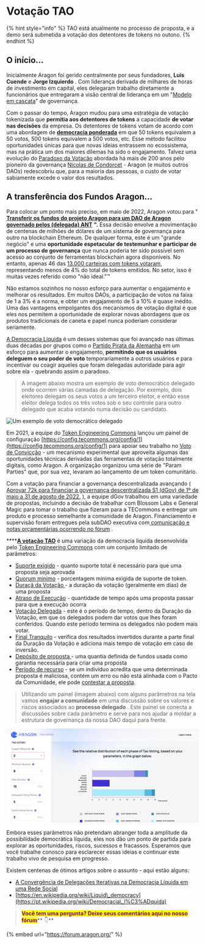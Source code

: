 # Votação TAO

{% hint style="info" %}
TAO está atualmente no processo de proposta, e a demo será submetida a votação dos detentores de tokens no outono.
{% endhint %}

## O início... <a href="#the-beginning..." id="the-beginning..."></a>

Inicialmente Aragon foi gerido centralmente por seus fundadores, **Luis Cuende** e **Jorge Izquierdo** . Com liderança derivada de milhares de horas de investimento em capital, eles delegaram trabalho diretamente a funcionários que entregaram a visão central de liderança em um "[Modelo em cascata](https://pt.wikipedia.org/wiki/Modelo\_em\_cascata)" de governança.

Com o passar do tempo, Aragon mudou para uma estratégia de votação tokenizada que **permitia aos detentores de tokens** a capacidade **de votar nas decisões** da empresa. Os detentores de tokens votam de acordo com uma abordagem de [**democracia ponderada**](https://en.wikipedia.org/wiki/Weighted\_voting) em que 50 tokens equivalem a 50 votos, 500 tokens equivalem a 500 votos, etc. Esse método facilitou oportunidades únicas para que novas ideias entrassem no ecossistema, mas na prática um dos maiores dilemas ha sido o engajamento. Talvez uma evolução do [Paradoxo da Votação](https://pt.wikipedia.org/wiki/Paradoxo\_de\_Condorcet) abordada há mais de 200 anos pelo pioneiro da governança [Nicolas de Condorcet](https://pt.wikipedia.org/wiki/Marqu%C3%AAs\_de\_Condorcet) - Aragon (e muitos outros DAOs) redescobriu que, para a maioria das pessoas, o custo de votar sabiamente excede o valor dos resultados.

## A transferência dos Fundos Aragon... <a href="#the-transfer-of-the-aragon-funds..." id="the-transfer-of-the-aragon-funds..."></a>

Para colocar um ponto mais preciso, em maio de 2022, Aragon votou para " [**Transferir os fundos do projeto Aragon para um DAO de Aragon governado pelos (delegada) ANT**](https://voice.aragon.org/processes/#/0x21b2ea5345d2e0c941dd44ff4c43fc4683088b846ddb3234d1690b000000000e) **".** Essa decisão envolve a movimentação de centenas de milhões de dólares de um sistema de governança para outro na blockchain Ethereum. De qualquer forma, este é um "grande negócio" e uma **oportunidade espetacular de testemunhar e participar de um processo de governança** que nunca poderia ter sido possível sem acesso ao conjunto de ferramentas blockchain agora disponíveis. No entanto, apenas 46 das [13.000 carteiras com tokens votaram,](https://etherscan.io/token/0xa117000000f279d81a1d3cc75430faa017fa5a2e) representando menos de 4% do total de tokens emitidos. No setor, isso é muitas vezes referido como "não ideal."™

Não estamos sozinhos no nosso esforço para aumentar o engajamento e melhorar os resultados. Em muitos DAOs, a participação de votos na faixa de 1 a 3% é a norma, e obter um engajamento de 5 a 10% é quase inédito. Uma das vantagens empolgantes dos mecanismos de votação digital é que eles nos permitem a oportunidade de explorar novas abordagens que os produtos tradicionais de caneta e papel nunca poderiam considerar seriamente.

[A Democracia Líquida](https://pt.wikipedia.org/wiki/Democracia\_l%C3%ADquida) é um desses sistemas que foi avançado nas últimas duas décadas por grupos como o [Partido Pirata da Alemanha](https://pt.wikipedia.org/wiki/Partido\_Pirata\_da\_Alemanha) em um esforço para aumentar o engajamento, **permitindo que os usuários deleguem o seu poder de voto** temporariamente a outros usuários e para incentivar ou coagir aqueles que foram delegadas autoridade para agir sobre ela - quebrando assim o paradoxo.

> A imagem abaixo mostra um exemplo de voto democrático delegado onde ocorrem várias camadas de delegação. Por exemplo, dois eleitores delegam os seus votos a um terceiro eleitor, e então esse eleitor delega todos os três votos sob o seu controle para outro delegado que acaba votando numa decisão ou candidato.

![Um exemplo de voto democrático delegado](../../.gitbook/assets/Delegative\_democracy,\_proxy\_voting,\_liquid\_democracy.png)

Em 2021, a equipe do [Token Engineering Commons](https://tecommons.org/) lançou um painel de configuração [https://config.tecommons.org/config/1](https://config.tecommons.org/config/1) para apoiar seu trabalho no [Voto de Convicção](https://medium.com/giveth/conviction-voting-a-novel-continuous-decision-making-alternative-to-governance-aa746cfb9475) - um mecanismo experimental que aproveita algumas das oportunidades técnicas derivadas das ferramentas de votação totalmente digitais, como Aragon. A organização organizou uma série de "Param Parties" que, por sua vez, levaram ao lançamento de um token comunitário.

Com a votação para financiar a governança descentralizada avançando ( [Aprovar 72k para financiar a governança descentralizada S1 (dGov) de 1º de maio a 31 de agosto de 2022.](https://voice.aragon.org/processes/#/0x21b2ea5345d2e0c941dd44ff4c43fc4683088b846ddb3234d1690b0000000008) ), a equipe dGov trabalhou em uma variedade de propostas, incluindo a decisão de trabalhar com Blossom Labs e General Magic para tomar o trabalho que fizeram para a TECommons e entregar um produto e processo semelhante a comunidade de Aragon. Financiamento e supervisão foram entregues pela subDAO executiva com[ comunicação e notas orçamentárias ocorrendo no fórum](https://forum.aragon.org/t/financial-proposal-demoing-a-tao-voting-dao/3622) .

****[**A votação TAO**](https://token--engineering--commons-gitbook-io.translate.goog/tec-handbook/governance/voting-tools-and-methods/tao-voting?\_x\_tr\_sl=auto&\_x\_tr\_tl=pt&\_x\_tr\_hl=es-419&\_x\_tr\_pto=wapp) é uma variação da democracia líquida desenvolvida pelo [Token Engineering Commons](https://tecommons.org/) com um conjunto limitado de parâmetros:

* ​[Suporte exigido](https://forum.aragon.org/t/tao-voting-support-required/3663) - quanto suporte total é necessário para que uma proposta seja aprovada
* [Quorum minimo](https://forum.aragon.org/t/tao-voting-minimum-quorum/3664) - porcentagem mínima exigida de suporte de token.
* [Duraçã da Votação ](https://forum.aragon.org/t/tao-voting-vote-duration/3665)- a duração da votação (geralmente em dias) de uma proposta
* ​[Atraso de Execução](https://forum.aragon.org/t/tao-voting-execution-delay/3668) - quantidade de tempo após uma proposta passar para que a execução ocorra
* [​Votação Delegada](https://forum.aragon.org/t/tao-voting-delegated-voting-period/3666) - este é o período de tempo, dentro da Duração da Votação, em que os delegados podem dar votos que lhes foram conferidos. Quando este período termina os delegados não podem mais votar.
* ​[Final Tranquilo](https://forum.aragon.org/t/tao-voting-quiet-ending-period-and-quiet-ending-extension/3667) - verifica dos resultados invertidos durante a parte final da Duração da Votação e adiciona mais tempo de votação em caso de inversão.
* [​Depósito de proposta ](https://forum.aragon.org/t/deposit-and-challenge-deposit/3669)- uma quantia definida de fundos usada como garantia necessária para criar uma proposta
* [​Período de recurso](https://forum.aragon.org/t/settlement-period/3670) - se um indivíduo acredita que uma determinada proposta é maliciosa, contém um erro ou não está alinhada com o Pacto da Comunidade, ele pode [contestar a proposta](https://forum.1hive.org/t/disputable-honey-pot-celeste-and-agreement-user-process/1343).

> Utilizando um painel (imagem abaixo) com alguns parâmetros na tela vamos **engajar a comunidade** em uma discussão sobre os valores e riscos associados ao **processo delegado** . Este painel se conecta a discussões sobre cada parâmetro e serve para nos ajudar a moldar a estrutura de governança da nossa DAO daqui para frente.

![O painel com alguns parâmetros na tela era usado para engajar a comunidade.](<../../.gitbook/assets/Screen Shot 2022-08-11 at 10.30.03 PM.png>)

Embora esses parâmetros não pretendam abranger toda a amplitude da possibilidade democrática líquida, eles nos dão um ponto de partida para explorar as oportunidades, riscos, sucessos e fracassos. Esperamos que você trabalhe conosco para esclarecer essas ideias e continuar este trabalho vivo de pesquisa em progresso.​

Existem centenas de ótimos artigos sobre o assunto - aqui estão alguns:

* [A Convergência de Delegações Iterativas na Democracia Líquida em uma Rede Social ](https://arxiv.org/pdf/1904.05775.pdf)
* [https://en.wikipedia.org/wiki/Liquid\_democracy](https://pt.wikipedia.org/wiki/Democracia\_l%C3%ADquida)



> <mark style="color:purple;">**Você tem uma pergunta? Deixe seus comentários aqui no nosso fórum**</mark>** 👇**

{% embed url="https://forum.aragon.org/" %}

